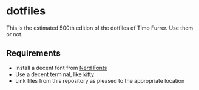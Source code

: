 # dotfiles

This is the estimated 500th edition of the dotfiles of Timo Furrer.
Use them or not.

## Requirements

- Install a decent font from [Nerd Fonts](https://www.nerdfonts.com)
- Use a decent terminal, like [kitty](https://sw.kovidgoyal.net/kitty/)
- Link files from this repository as pleased to the appropriate location
